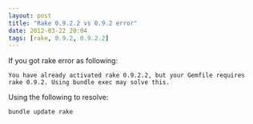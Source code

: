 ```yaml
---
layout: post
title: "Rake 0.9.2.2 vs 0.9.2 error"
date: 2012-03-22 20:04
tags: [rake, 0.9.2, 0.9.2.2]
---
```


If you got rake error as following:

    You have already activated rake 0.9.2.2, but your Gemfile requires rake 0.9.2. Using bundle exec may solve this. 

Using the following to resolve:

    bundle update rake